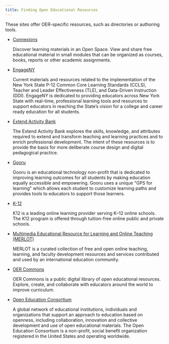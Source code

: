 ```yaml
---
title: Finding Open Educational Resources
---
```


These sites offer OER-specific resources, such as directories or authoring tools.

* [Connexions](https://cnx.org/)

  Discover learning materials in an Open Space. View and share free educational material in small modules that can be
  organized as courses, books, reports or other academic assignments.

* [EngageNY](https://www.engageny.org/)

  Current materials and resources related to the implementation of the New York State P-12 Common Core Learning
  Standards (CCLS), Teacher and Leader Effectiveness (TLE), and Data-Driven Instruction (DDI). EngageNY is dedicated to
  providing educators across New York State with real-time, professional learning tools and resources to support
  educators in reaching the State’s vision for a college and career ready education for all students.

* [Extend Activity Bank](https://extend-bank.ecampusontario.ca/)

  The Extend Activity Bank explores the skills, knowledge, and attributes required to extend and transform teaching and
  learning practices and to enrich professional development. The intent of these resources is to provide the basis for
  more deliberate course design and digital pedagogical practice.

* [Gooru](http://www.gooru.org/)

  Gooru is an educational technology non-profit that is dedicated to improving learning outcomes for all students by
  making education equally accessible and empowering. Gooru uses a unique "GPS for learning" which allows each student
  to customize learning paths and provides tools to educators to support those learners.

* [K-12](http://www.k12.com/)

  K12 is a leading online learning provider serving K–12 online schools. The K12 program is offered through tuition-free
  online public and private schools.
* [Multimedia Educational Resource for Learning and Online Teaching (MERLOT)](https://www.merlot.org/merlot/index.htm)

  MERLOT is a curated collection of free and open online teaching, learning, and faculty development resources and
  services contributed and used by an international education community.

* [OER Commons](https://www.oercommons.org/)

  OER Commons is a public digital library of open educational resources. Explore, create, and collaborate with educators
  around the world to improve curriculum.

* [Open Education Consortium](http://www.oeconsortium.org/)

  A global network of educational institutions, individuals and organizations that support an approach to education
  based on openness, including collaboration, innovation and collective development and use of open educational
  materials. The Open Education Consortium is a non-profit, social benefit organization registered in the United States
  and operating worldwide.
